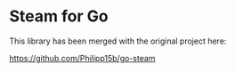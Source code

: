 Steam for Go
=======

This library has been merged with the original project here:

https://github.com/Philipp15b/go-steam